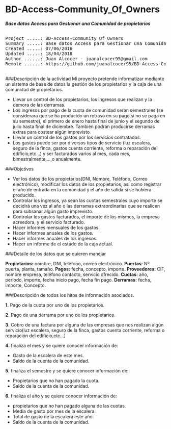# BD-Access-Community_Of_Owners
***Base datos Access para Gestionar una Comunidad de propietarios***

<pre>

Project .....: BD-Access-Community_Of_Owners
Summary .....: Base datos Access para Gestionar una Comunidad de propietarios
Created .....: 07/06/2016
Updated .....: 18/04/2018
Author ......: Juan Alcocer - juanalcocer95@gmail.com
Remote ......: https://github.com/juanalcocer95/BD-Access-Community_Of_Owners

</pre>

###Descripción de la actividad
Mi proyecto pretende informatizar mediante un sistema de base de datos la gestión de los propietarios y la caja de una comunidad de propietarios.

- Llevar un control de los propietarios, los ingresos que realizan y la demora de las derramas.
- Los ingresos por pago de la cuota de comunidad serán semestrales (se considerara que se ha producido un retraso en su pago si no se paga en su semestre), el primero de enero hasta final de  junio y el segundo de julio hasta final de diciembre. También podrán producirse derramas extras para costear algún imprevisto.
- Llevar un control de los gastos por los servicios contratados.
- Los gastos puede ser por diversos tipos de servicio (luz escalera, seguro de la finca, gastos cuenta corriente, reforma o reparación del edificio,etc...) y ser facturados varios al mes, cada mes, bimestralmente,...,o anualmente.

###Objetivos

- Ver los datos de los propietarios(DNI, Nombre, Teléfono, Correo electrónico), modificar los datos de los propietarios, así como registrar el año de entrada en la comunidad y el año de salida si se hubiera producido.
- Controlar los ingresos, ya sean las cuotas semestrales cuyo importe se decidirá una vez al año o las derramas extraordinarias que se realicen para subsanar algún gasto imprevisto.
- Controlar los gastos facturados, el importe de los mismos, la empresa acreedora, y el servicio facturado.
- Hacer informes mensuales de los gastos.
- Hacer informes anuales de los gastos.
- Hacer informes anuales de los ingresos.
- Hacer un informe de el estado de la caja actual.

###Detalle de los datos que se quieren manejar

**Propietarios:** nombre, DNI, teléfono, correo electrónico.
**Puertas:** Nº puerta, planta, tamaño.
**Pagos:** fecha, concepto, importe.
**Proveedores:** CIF, nombre empresa, teléfono contacto, servicio ofrecido.
**Cuotas:** año, periodo, importe, fecha inicio pago, fecha fin pago.
**Derramas:** fecha, importe, Concepto. 

###Descripción de todos los hitos de información asociados.

**1.** Pago de la cuota por uno de los propietarios.

**2.** Pago de una derrama por uno de los propietarios.

**3.** Cobro de una factura por alguna de las empresas que nos realizan algún servicio(luz escalera, seguro de la finca, gastos cuenta corriente, reforma o reparación del edificio,etc…)

**4.** finaliza el mes y se quiere conocer información de:
- Gasto de la escalera de este mes.
- Saldo de la cuenta de la comunidad.

**5.** finaliza el semestre y se quiere conocer información de:
- Propietarios que no han pagado la cuota.
- Saldo de la cuenta de la comunidad.

**6.** finaliza el año y se quiere conocer información de:
- propietarios que no han pagado alguna de las cuotas.
- Media de gasto por mes de la escalera.
- Total de gasto de la escalera este año.
- Saldo de la cuenta de la comunidad.